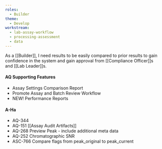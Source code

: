 ```yaml
---
roles:
  - Builder
theme:
  - Develop
workstream:
  - lab-assay-workflow
  - processing-assessment
  - data
---
```

As a [[Builder]], I need results to be easily compared to prior results to gain confidence in the system and gain approval from [[Compliance Officer]]s and [[Lab Leader]]s.

#### AQ Supporting Features
* Assay Settings Comparison Report
* Promote Assay and Batch Review Workflow
* NEW! Performance Reports
#### A-Ha
* AQ-344
* AQ-151 [[Assay Audit Artifacts]]
* AQ-268 Preview Peak - include additional meta data
* AQ-252 Chromatographic SNR
* ASC-766 Compare flags from peak_original to peak_current